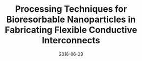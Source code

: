---
title: "Processing Techniques for Bioresorbable Nanoparticles in Fabricating Flexible Conductive Interconnects"
collection: publications
category: manuscripts
permalink: /publication/2018-07-Processing-Techniques-for-Bioresorbable-Nanoparticles-in-Fabricating-Flexible-Conductive-Interconnects
excerpt: 'Number: 7 Publisher: Multidisciplinary Digital Publishing Institute'
date: 2018-06-23
venue: 'Materials'
paperurl: 'https://www.mdpi.com/1996-1944/11/7/1102'
citation: ' Jiameng Li,  Shiyu Luo,  Jiaxuan Liu,  Hang Xu,  Xian Huang, &quot;Processing Techniques for Bioresorbable Nanoparticles in Fabricating Flexible Conductive Interconnects.&quot; Materials, 2018.'
---